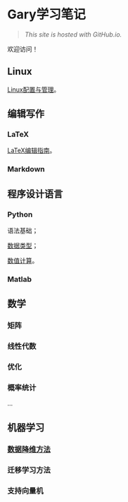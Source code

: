 Gary学习笔记
============

> *This site is hosted with GitHub.io.*

欢迎访问！

Linux
-----

[Linux配置与管理](./Linux配置和管理.html)。

编辑写作
--------

### LaTeX

[LaTeX编辑指南](./latex编辑指南.htm)。

### Markdown

程序设计语言
------------

### Python

语法基础；

[数据类型](./Python/Python数据类型.md)；

[数值计算](./Python/Python数值计算.md)。

### Matlab

数学
----

### 矩阵

### 线性代数

### 优化

### 概率统计

\...

## 机器学习

### [数据降维方法](./DimensionalityReduction.html)

### 迁移学习方法

### 支持向量机